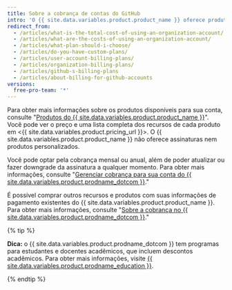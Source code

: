 ```yaml
---
title: Sobre a cobrança de contas do GitHub
intro: 'O {{ site.data.variables.product.product_name }} oferece produtos gratuitos e pagos para cada desenvolvedor ou equipe.'
redirect_from:
  - /articles/what-is-the-total-cost-of-using-an-organization-account/
  - /articles/what-are-the-costs-of-using-an-organization-account/
  - /articles/what-plan-should-i-choose/
  - /articles/do-you-have-custom-plans/
  - /articles/user-account-billing-plans/
  - /articles/organization-billing-plans/
  - /articles/github-s-billing-plans
  - /articles/about-billing-for-github-accounts
versions:
  free-pro-team: '*'
---
```


Para obter mais informações sobre os produtos disponíveis para sua conta, consulte "[Produtos do {{ site.data.variables.product.product_name }}](/articles/github-s-products)". Você pode ver o preço e uma lista completa dos recursos de cada produto em <{{ site.data.variables.product.pricing_url }}>. O {{ site.data.variables.product.product_name }} não oferece assinaturas nem produtos personalizados.

Você pode optar pela cobrança mensal ou anual, além de poder atualizar ou fazer downgrade da assinatura a qualquer momento. Para obter mais informações, consulte "[Gerenciar cobrança para sua conta do {{ site.data.variables.product.prodname_dotcom }}](/articles/managing-billing-for-your-github-account)."

É possível comprar outros recursos e produtos com suas informações de pagamento existentes do {{ site.data.variables.product.product_name }}. Para obter mais informações, consulte "[Sobre a cobrança no {{ site.data.variables.product.prodname_dotcom }}](/articles/about-billing-on-github)."

{% tip %}

**Dica:** o {{ site.data.variables.product.prodname_dotcom }} tem programas para estudantes e docentes acadêmicos, que incluem descontos acadêmicos. Para obter mais informações, visite [{{ site.data.variables.product.prodname_education }}](https://education.github.com/).

{% endtip %}
